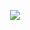 <p align="center">
  <a href="#" align="center">
    <img src="https://github-readme-stats.vercel.app/api/top-langs/?username=voidjmp" />
  </a>
</p>
